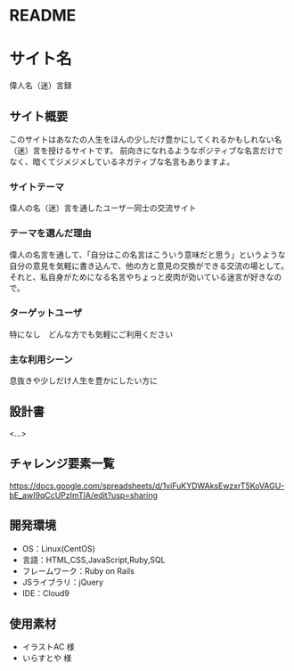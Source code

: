 # README

# サイト名
偉人名（迷）言録

## サイト概要
このサイトはあなたの人生をほんの少しだけ豊かにしてくれるかもしれない名（迷）言を授けるサイトです。
前向きになれるようなポジティブな名言だけでなく、暗くてジメジメしているネガティブな名言もありますよ。

### サイトテーマ
偉人の名（迷）言を通したユーザー同士の交流サイト

### テーマを選んだ理由
偉人の名言を通して、「自分はこの名言はこういう意味だと思う」というような自分の意見を気軽に書き込んで、他の方と意見の交換ができる交流の場として。
それと、私自身がためになる名言やちょっと皮肉が効いている迷言が好きなので。

### ターゲットユーザ
特になし　どんな方でも気軽にご利用ください

### 主な利用シーン
息抜きや少しだけ人生を豊かにしたい方に

## 設計書
<...>

## チャレンジ要素一覧
<https://docs.google.com/spreadsheets/d/1viFuKYDWAksEwzxrT5KoVAGU-bE_awI9qCcUPzImTlA/edit?usp=sharing>

## 開発環境
- OS：Linux(CentOS)
- 言語：HTML,CSS,JavaScript,Ruby,SQL
- フレームワーク：Ruby on Rails
- JSライブラリ：jQuery
- IDE：Cloud9

## 使用素材
- イラストAC 様
- いらすとや 様
